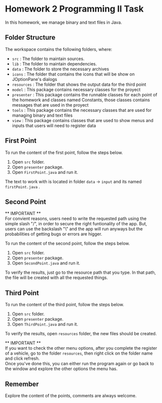 # Homework 2 Programming II Task

In this homework, we manage binary and text files in Java.

## Folder Structure

The workspace contains the following folders, where:

- `src` : The folder to maintain sources.
- `lib` : The folder to maintain dependencies.
- `data` : The folder to store the necessary archives
- `icons` : The folder that contains the icons that will be show on JOptionPane's dialogs
- `resources` : The folder that shows the output data for the third point
- `model` : This package contains necessary classes for the proyect 
- `presenter` : This package contains the runnable classes for each point of the homework and classes named Constants, those classes contains messages that are used in the proyect
- `tools` : This package contains the necessary classes that are used for managing binary and text files
- `view` : This package contains classes that are used to show menus and inputs that users will need to register data

## First Point

To run the content of the first point, follow the steps below.  
1. Open `src` folder.
2. Open `presenter` package.
3. Open `FirstPoint.java` and run it.

The text to work with is located in folder `data` -> `input` and its named `firstPoint.java` .

## Second Point

** IMPORTANT **   
For convient reasons, users need to write the requested path using the simple slash "/", in order to secure the right funtionality of the app. But, users can use the backslash "\\" and the app will run anyways but the probabilities of getting bugs or errors are higger.
  
  To run the content of the second point, follow the steps below.  
1. Open `src` folder.
2. Open `presenter` package.
3. Open `SecondPoint.java` and run it.
  
  To verify the results, just go to the resource path that you type. In that path, the file will be created with all the requested things.

## Third Point

  To run the content of the third point, follow the steps below.  
1. Open `src` folder.
2. Open `presenter` package.
3. Open `ThirdPoint.java` and run it.
  
  To verify the results, open `resources` folder, the new files should be created.

** IMPORTANT **   
If you want to check the other menu options, after you complete the register of a vehicle, go to the folder `resources`, then right click on the folder name and click refresh.  
 Once you've done this, you can either run the program again or go back to the window and explore the other options the menu has.


   
## Remember
Explore the content of the points, comments are always welcome.